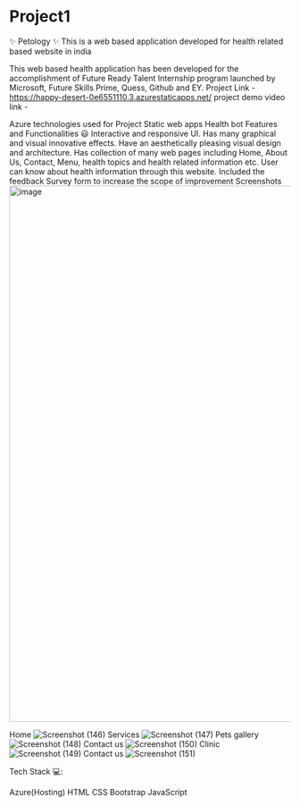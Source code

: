 # Project1
✨ Petology ✨
This is a web based application developed for health related based website in india

This web based health application has been developed for the accomplishment of Future Ready Talent Internship program launched by Microsoft, Future Skills Prime, Quess, Github and EY.
Project Link -https://happy-desert-0e6551110.3.azurestaticapps.net/
project demo video link - 

Azure technologies used for Project
Static web apps
Health bot
Features and Functionalities 😃
Interactive and responsive UI.
Has many graphical and visual innovative effects.
Have an aesthetically pleasing visual design and architecture.
Has collection of many web pages including Home, About Us, Contact, Menu, health topics and health related information etc.
User can know about health information through this website.
Included the feedback Survey form to increase the scope of improvement
Screenshots
<img width="959" alt="image" src="https://github.com/BhanuSandeepVellalacheruvu/Project1/assets/118993028/df34e4e2-fca5-475c-a031-338b02434c4d">


Home
 ![Screenshot (146)](https://github.com/BhanuSandeepVellalacheruvu/Project1/assets/118993028/2c3cbba5-1a18-47d1-b9fc-c580a985b80b)
Services
![Screenshot (147)](https://github.com/BhanuSandeepVellalacheruvu/Project1/assets/118993028/8387da1c-0d65-4d42-a5ae-fac043aabf69)
Pets gallery
![Screenshot (148)](https://github.com/BhanuSandeepVellalacheruvu/Project1/assets/118993028/970a36ba-bc6b-49c0-aea5-abe3f3b8c95a)
Contact us
![Screenshot (150)](https://github.com/BhanuSandeepVellalacheruvu/Project1/assets/118993028/f34a892d-bf0d-4f2e-946f-27290814459c)
Clinic
![Screenshot (149)](https://github.com/BhanuSandeepVellalacheruvu/Project1/assets/118993028/d136e6b0-28fb-497e-8676-b8efa0679525)
Contact us
![Screenshot (151)](https://github.com/BhanuSandeepVellalacheruvu/Project1/assets/118993028/b97dcbef-cabf-4a9e-9bb2-582e4f0d6397)


Tech Stack 💻:

 Azure(Hosting)
 HTML
 CSS
 Bootstrap
 JavaScript
